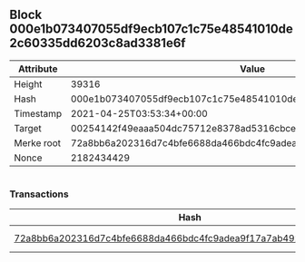 ## Block 000e1b073407055df9ecb107c1c75e48541010de2c60335dd6203c8ad3381e6f

Attribute | Value
--- | ---
Height | 39316
Hash | 000e1b073407055df9ecb107c1c75e48541010de2c60335dd6203c8ad3381e6f
Timestamp | 2021-04-25T03:53:34+00:00
Target | 00254142f49eaaa504dc75712e8378ad5316cbcead634704b3734b6271167cc4
Merke root | 72a8bb6a202316d7c4bfe6688da466bdc4fc9adea9f17a7ab492f9767ac9e05e
Nonce | 2182434429

```

```

### Transactions

Hash | Amount
--- | ---
[72a8bb6a202316d7c4bfe6688da466bdc4fc9adea9f17a7ab492f9767ac9e05e](72a8bb6a202316d7c4bfe6688da466bdc4fc9adea9f17a7ab492f9767ac9e05e.md) | 10.00000000 SKEPTI 
